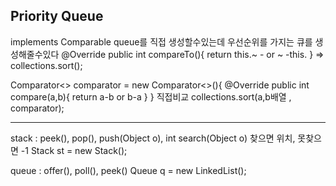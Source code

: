 ## Priority Queue

implements Comparable<T>
queue를 직접 생성할수있는데 우선순위를 가지는 큐를 생성해줄수있다
@Override
public int compareTo(){
return this.~ - or ~ -this.
}
=> collections.sort();

Comparator<> comparator = new Comparator<>(){
@Override
public int compare(a,b){
return a-b or b-a
}
}
직접비교
collections.sort(a,b배열 , comparator);

---

stack : peek(), pop(), push(Object o), int search(Object o) 찾으면 위치, 못찾으면 -1
Stack st = new Stack();

queue : offer(), poll(), peek()
Queue q = new LinkedList();
